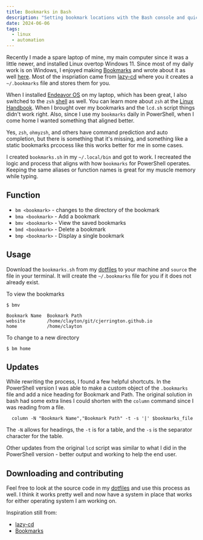 ```yaml
---
title: Bookmarks in Bash
description: "Setting bookmark locations with the Bash console and quickly move into them"
date: 2024-06-06
tags: 
  - linux
  - automation
---
```


Recently I made a spare laptop of mine, my main computer since it was a little newer, and installed Linux overtop Windows 11. Since most of my daily work is on Windows, I enjoyed making [Bookmarks](https://codeberg.org/cjerrington/Bookmarks) and wrote about it as well [here](https://claytonerrington.com/blog/bookmarks-in-powershell/). Most of the inspriation came from [lazy-cd](https://github.com/pedramamini/lazy-cd/blob/master/lcd.sh) where you it creates a `~/.bookmarks` file and stores them for you.

When I installed [Endeavor OS](https://endeavouros.com/) on my laptop, which has been great, I also switched to the `zsh` [shell](https://www.zsh.org/) as well. You can learn more about `zsh` at the [Linux Handbook](https://linuxhandbook.com/why-zsh/). When I brought over my bookmarks and the `lcd.sh` script things didn't work right. Also, since I use my `bookmarks` daily in PowerShell, when I come home I wanted something that aligned better.

Yes, `zsh`, `ohmyzsh`, and others have command prediction and auto completion, but there is something that it's missing, and something like a static bookmarks prcocess like this works better for me in some cases.

I created `bookmarks.sh` in my `~/.local/bin` and got to work. I recreated the logic and process that aligns with how `bookmarks` for PowerShell operates. Keeping the same aliases or function names is great for my muscle memory while typing.

## Function

- `bm <bookmark>` - changes to the directory of the bookmark
- `bma <bookmark>` - Add a bookmark
- `bmv <bookmark>` - View the saved bookmarks
- `bmd <bookmark>` - Delete a bookmark
- `bmp <bookmark>` - Display a single bookmark

## Usage

Download the `bookmarks.sh` from my [dotfiles](https://codeberg.org/cjerrington/dotfiles/src/branch/main/stow_home/.local/bin/bookmarks.sh) to your machine and `source` the file in your terminal. It will create the `~/.bookmarks` file for you if it does not already exist.

To view the bookmarks

```shell
$ bmv

Bookmark Name  Bookmark Path
website        /home/clayton/git/cjerrington.github.io
home           /home/clayton
```

To change to a new directory
```shell
$ bm home
```

## Updates

While rewriting the process, I found a few helpful shortcuts. In the PowerShell version I was able to make a custom object of the `.bookmarks` file and add a nice heading for Bookmark and Path. The original solution in bash had some extra lines I could shorten with the `column` command since I was reading from a file.

```shell
  column -N "Bookmark Name","Bookmark Path" -t -s '|' $bookmarks_file
```

The `-N` allows for headings, the `-t` is for a table, and the `-s` is the separator character for the table.

Other updates from the original `lcd` script was similar to what I did in the PowerShell version - better output and working to help the end user.

## Downloading and contributing

Feel free to look at the source code in my [dotfiles](https://codeberg.org/cjerrington/dotfiles/src/branch/main/stow_home/.local/bin/bookmarks.sh) and use this process as well. I think it works pretty well and now have a system in place that works for either operating system I am working on.

Inspiration still from:

- [lazy-cd](https://github.com/pedramamini/lazy-cd/blob/master/lcd.sh)
- [Bookmarks](https://claytonerrington.com/blog/bookmarks-in-powershell/)